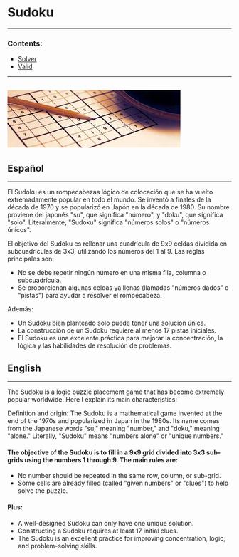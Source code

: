 # Sudoku
---
### Contents:
- [Solver](Solver)
- [Valid](Valid)
---
![](img/sudoku.jpeg)
---

## Español
---
El Sudoku es un rompecabezas lógico de colocación que se ha vuelto extremadamente popular en todo el mundo. Se inventó a finales de la década de 1970 y se popularizó en Japón en la década de 1980. Su nombre proviene del japonés "su", que significa "número", y "doku", que significa "solo". Literalmente, "Sudoku" significa "números solos" o "números únicos".


El objetivo del Sudoku es rellenar una cuadrícula de 9x9 celdas dividida en subcuadrículas de 3x3, utilizando los números del 1 al 9. Las reglas principales son:
- No se debe repetir ningún número en una misma fila, columna o subcuadrícula.
- Se proporcionan algunas celdas ya llenas (llamadas "números dados" o "pistas") para ayudar a resolver el rompecabeza.


Además:
- Un Sudoku bien planteado solo puede tener una solución única.
- La construcción de un Sudoku requiere al menos 17 pistas iniciales.
- El Sudoku es una excelente práctica para mejorar la concentración, la lógica y las habilidades de resolución de problemas.

## English
---
The Sudoku is a logic puzzle placement game that has become extremely popular worldwide. Here I explain its main characteristics:

Definition and origin: The Sudoku is a mathematical game invented at the end of the 1970s and popularized in Japan in the 1980s. Its name comes from the Japanese words "su," meaning "number," and "doku," meaning "alone." Literally, "Sudoku" means "numbers alone" or "unique numbers."

#### The objective of the Sudoku is to fill in a 9x9 grid divided into 3x3 sub-grids using the numbers 1 through 9. The main rules are:

- No number should be repeated in the same row, column, or sub-grid.
- Some cells are already filled (called "given numbers" or "clues") to help solve the puzzle.

#### Plus:
- A well-designed Sudoku can only have one unique solution.
- Constructing a Sudoku requires at least 17 initial clues.
- The Sudoku is an excellent practice for improving concentration, logic, and problem-solving skills.
